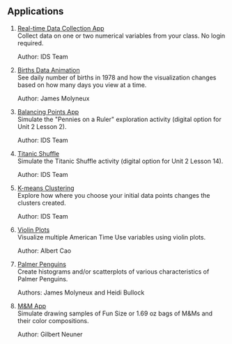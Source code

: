 ## **Applications**

1. [Real-time Data Collection App](https://collection.idsucla.org/ )  
    Collect data on one or two numerical variables from your class. No login required.

    Author: IDS Team



2. [Births Data Animation](https://labs.idsucla.org/extras/animations/gotdata/gotdata.html)  
    See daily number of births in 1978 and how the visualization changes based on how many days you view at a time.

    Author: James Molyneux



3. [Balancing Points App](https://www.idsucla.org/wp-content/uploads/mean.html)  
    Simulate the "Pennies on a Ruler" exploration activity (digital option for Unit 2 Lesson 2).

    Author: IDS Team



4. [Titanic Shuffle](https://idsucla.shinyapps.io/titanic/)  
    Simulate the Titanic Shuffle activity (digital option for Unit 2 Lesson 14).

    Author: IDS Team



5. [K-means Clustering](https://kmeans.thinkdataed.org/)  
    Explore how where you choose your initial data points changes the clusters created.

    Author: IDS Team



6. [Violin Plots](https://idsucla.shinyapps.io/shinyapp_atus/)  
    Visualize multiple American Time Use variables using violin plots.

    Author: Albert Cao



7. [Palmer Penguins](https://idsucla.shinyapps.io/PalmerPenguin/)  
    Create histograms and/or scatterplots of various characteristics of Palmer Penguins.

    Authors: James Molyneux and Heidi Bullock



8. [M&M App](https://uobofz-gilbert-neuner.shinyapps.io/MnMs/)  
    Simulate drawing samples of Fun Size or 1.69 oz bags of M&Ms and their color compositions.

    Author: Gilbert Neuner

  

<style>
.md-nav--primary .md-nav__link[for=__toc] ~ .md-nav {
    display: none !important;
  }
.md-sidebar {
    display: none !important;
}
.md-header{
    pointer-events: none;
}
</style>
